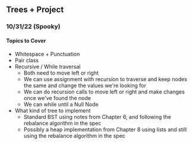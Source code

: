 ## Trees + Project

### 10/31/22 (Spooky)

#### Topics to Cover
- Whitespace + Punctuation
- Pair class
- Recursive / While traversal
	- Both need to move left or right
	- We can use assignment with recursion to traverse and keep nodes the same and change the values we're looking for
	- We can do recursion calls to move left or right and make changes once we've found the node
	- We can while until a Null Node
- What kind of tree to implement
	- Standard BST using notes from Chapter 6, and following the rebalance algorithm in the spec
	- Possibly a heap implementation from Chapter 8 using lists and still using the rebalance algorithm in the spec